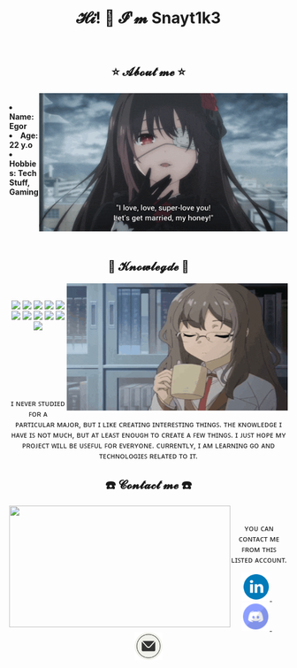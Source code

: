 <h1 align="center">𝓗𝓲! 👋 𝓘'𝓶 Snayt1k3</h1>

<br>
<h2 align="center">⭐ 𝓐𝓫𝓸𝓾𝓽 𝓶𝓮 ⭐</h2>
<div align="center">
  <img src="kurumi.gif" height="250" width="450" align="right">
</div>


<br>
<div align="left">
  <li><b>Name: Egor</b></li>
  <li><b>Age: 22 y.o</b></li>
  <li><b>Hobbies: Tech Stuff, Gaming</b></li>
  <br><br><br><br>
</div>

<br>
<h2 align="center">📇 𝓚𝓷𝓸𝔀𝓵𝓮𝓰𝓭𝓮 📇</h2>
<div align="center">
  <img src="futaba-cofee.gif" align="right" height="230" width="400"/>
</div>

<div>
  <br>
  <p align="center">
    <img src="https://img.shields.io/badge/python%20-%23323330.svg?&style=for-the-badge&logo=python"/>
    <img src="https://img.shields.io/badge/go%20-%23323330.svg?&style=for-the-badge&logo=go"/>
    <img src="https://img.shields.io/badge/postgresql%20-%23323330.svg?&style=for-the-badge&logo=postgresql"/>
    <img src="https://img.shields.io/badge/oracle%20-%23323330.svg?&style=for-the-badge&logo=oracle"/>
    <img src="https://img.shields.io/badge/docker%20-%23323330.svg?&style=for-the-badge&logo=docker"/>
    <img src="https://img.shields.io/badge/linux%20-%23323330.svg?&style=for-the-badge&logo=linux"/>
    <img src="https://img.shields.io/badge/fastapi%20-%23323330.svg?&style=for-the-badge&logo=fastapi"/>
    <img src="https://img.shields.io/badge/kafka%20-%23323330.svg?&style=for-the-badge&logo=apache-kafka"/>
    <img src="https://img.shields.io/badge/celery%20-%23323330.svg?&style=for-the-badge&logo=celery"/>
    <img src="https://img.shields.io/badge/mongodb%20-%23323330.svg?&style=for-the-badge&logo=mongodb"/>
    <img src="https://img.shields.io/badge/redis%20-%23323330.svg?&style=for-the-badge&logo=redis"/>
    <br>
    <br>
    <br>
    <br>
    <br>
    <br>
    <br>
    <br>
    ɪ ɴᴇᴠᴇʀ ꜱᴛᴜᴅɪᴇᴅ ꜰᴏʀ ᴀ ᴘᴀʀᴛɪᴄᴜʟᴀʀ ᴍᴀᴊᴏʀ, ʙᴜᴛ ɪ ʟɪᴋᴇ ᴄʀᴇᴀᴛɪɴɢ ɪɴᴛᴇʀᴇꜱᴛɪɴɢ ᴛʜɪɴɢꜱ. ᴛʜᴇ ᴋɴᴏᴡʟᴇᴅɢᴇ ɪ ʜᴀᴠᴇ ɪꜱ ɴᴏᴛ ᴍᴜᴄʜ, ʙᴜᴛ ᴀᴛ ʟᴇᴀꜱᴛ ᴇɴᴏᴜɢʜ ᴛᴏ ᴄʀᴇᴀᴛᴇ ᴀ ꜰᴇᴡ ᴛʜɪɴɢꜱ. ɪ ᴊᴜꜱᴛ ʜᴏᴘᴇ ᴍʏ ᴘʀᴏᴊᴇᴄᴛ ᴡɪʟʟ ʙᴇ ᴜꜱᴇꜰᴜʟ ꜰᴏʀ ᴇᴠᴇʀʏᴏɴᴇ. ᴄᴜʀʀᴇɴᴛʟʏ, ɪ ᴀᴍ ʟᴇᴀʀɴɪɴɢ ɢᴏ ᴀɴᴅ ᴛᴇᴄʜɴᴏʟᴏɢɪᴇꜱ ʀᴇʟᴀᴛᴇᴅ ᴛᴏ ɪᴛ.
  </p>
</div>

<h2 align="center">☎️ 𝓒𝓸𝓷𝓽𝓪𝓬𝓽 𝓶𝓮 ☎️</h2>
<div align="left">
  <img src="alya.gif" align="left" width="400" height="220"/>
</div>

<br>
<p align="center">
  ʏᴏᴜ ᴄᴀɴ ᴄᴏɴᴛᴀᴄᴛ ᴍᴇ ꜰʀᴏᴍ ᴛʜɪꜱ ʟɪꜱᴛᴇᴅ ᴀᴄᴄᴏᴜɴᴛ.<br>
</p>

<div align="center">
  <a href="https://www.linkedin.com/in/Snayt1k3">
    <img src="https://raw.githubusercontent.com/zYxDevs/zYxDevs/main/assets/linkedin.svg" alt="linkedin" width="51" height="51"/>
  </a>&nbsp;&nbsp;
  <a href="https://discordapp.com/users/574138541211254784">
    <img src="https://raw.githubusercontent.com/CyberID-Ltd/zYxDevs-Profile-Requirements/main/discord_101785.svg" width="50.7" height="50.7" alt="discord"/>
  </a>&nbsp;&nbsp;
  <a href="snayt1k3@gmail.com">
    <img src="https://raw.githubusercontent.com/zYxDevs/zYxDevs/main/assets/email.svg" alt="email" width="50" height="50"/><br>
  </a>
</div>

